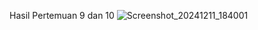 Hasil Pertemuan 9 dan 10
![Screenshot_20241211_184001](https://github.com/user-attachments/assets/fbc76d80-249a-4418-92b4-ffdc8f6f49b6)
